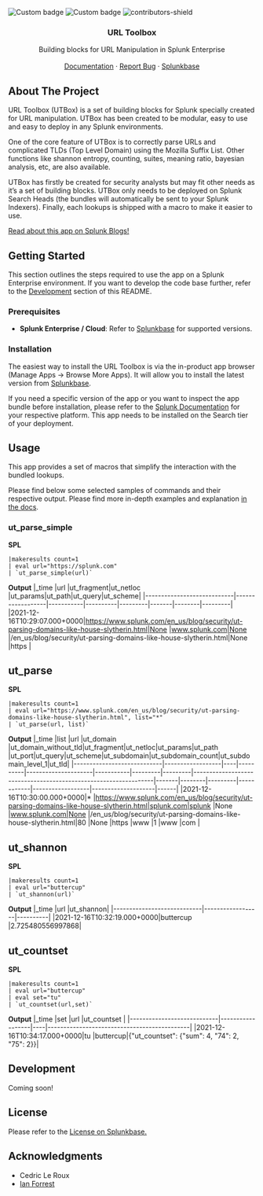 ![Custom badge](https://img.shields.io/endpoint?style=flat-square&url=https%3A%2F%2Fsplunkbasebadge.livehybrid.com%2Fv1%2Finstalls%2F2734)
![Custom badge](https://img.shields.io/endpoint?color=%23&style=flat-square&url=https%3A%2F%2Fsplunkbasebadge.livehybrid.com%2Fv1%2Fdownloads%2F2734)
![contributors-shield](https://img.shields.io/github/contributors/splunk/utbox.svg?style=flat-square)

<div align="center">
<h3 align="center">URL Toolbox</h3>

  <p align="center">
    Building blocks for URL Manipulation in Splunk Enterprise
    <br />
    <br />
    <a href="https://github.com/splunk/utbox/blob/master/utbox/appserver/static/documentation.pdf">Documentation</a>
    ·
    <a href="https://github.com/splunk/utbox/issues">Report Bug</a>
    ·
    <a href="https://splunkbase.splunk.com/app/2734/">Splunkbase</a>
  </p>
</div>

## About The Project

URL Toolbox (UTBox) is a set of building blocks for Splunk specially created for URL manipulation. UTBox has been created to be modular, easy to use and easy to deploy in any Splunk environments. 

One of the core feature of UTBox is to correctly parse URLs and complicated TLDs (Top Level Domain) using the Mozilla Suffix List. Other functions like shannon entropy, counting, suites, meaning ratio, bayesian analysis, etc, are also available.

UTBox has firstly be created for security analysts but may fit other needs as it’s a set of building blocks. UTBox only needs to be deployed on Splunk Search Heads (the bundles will automatically be sent to your Splunk Indexers). Finally, each lookups is shipped with a macro to make it easier to use.

[Read about this app on Splunk Blogs!](https://www.splunk.com/en_us/blog/security/ut-parsing-domains-like-house-slytherin.html)

## Getting Started

This section outlines the steps required to use the app on a Splunk Enterprise environment. If you want to develop the code base further, refer to the [Development](##development) section of this README.


### Prerequisites

- **Splunk Enterprise / Cloud**: Refer to [Splunkbase](https://splunkbase.splunk.com/app/2734/) for supported versions.

### Installation

The easiest way to install the URL Toolbox is via the in-product app browser (Manage Apps -> Browse More Apps). It will allow you to install the latest version from [Splunkbase](https://splunkbase.splunk.com/app/2734/).

If you need a specific version of the app or you want to inspect the app bundle before installation, please refer to the [Splunk Documentation](https://docs.splunk.com/Documentation/AddOns/released/Overview/Installingadd-ons) for your respective platform.
This app needs to be installed on the Search tier of your deployment. 

## Usage

This app provides a set of macros that simplify the interaction with the bundled lookups.

Please find below some selected samples of commands and their respective output. Please find more in-depth examples and explanation [in the docs](utbox/appserver/static/documentation.pdf).


### ut_parse_simple

**SPL**
```
|makeresults count=1 
| eval url="https://splunk.com" 
| `ut_parse_simple(url)`
```

**Output**
|_time                       |url               |ut_fragment|ut_netloc |ut_params|ut_path|ut_query|ut_scheme|
|----------------------------|------------------|-----------|----------|---------|-------|--------|---------|
|2021-12-16T10:29:07.000+0000|https://www.splunk.com/en_us/blog/security/ut-parsing-domains-like-house-slytherin.html|None       |www.splunk.com|None     |/en_us/blog/security/ut-parsing-domains-like-house-slytherin.html|None    |https    |

## ut_parse

**SPL**
```
|makeresults count=1 
| eval url="https://www.splunk.com/en_us/blog/security/ut-parsing-domains-like-house-slytherin.html", list="*" 
| `ut_parse(url, list)`
```
**Output**
|_time                       |list              |url |ut_domain |ut_domain_without_tld|ut_fragment|ut_netloc|ut_params|ut_path                                                          |ut_port|ut_query|ut_scheme|ut_subdomain|ut_subdomain_count|ut_subdomain_level_1|ut_tld|
|----------------------------|------------------|----|----------|---------------------|-----------|---------|---------|-----------------------------------------------------------------|-------|--------|---------|------------|------------------|--------------------|------|
|2021-12-16T10:30:00.000+0000|*                 |https://www.splunk.com/en_us/blog/security/ut-parsing-domains-like-house-slytherin.html|splunk.com|splunk               |None       |www.splunk.com|None     |/en_us/blog/security/ut-parsing-domains-like-house-slytherin.html|80     |None    |https    |www         |1                 |www                 |com   |

## ut_shannon

**SPL**
```
|makeresults count=1 
| eval url="buttercup" 
| `ut_shannon(url)`
```

**Output**
|_time                       |url               |ut_shannon|
|----------------------------|------------------|----------|
|2021-12-16T10:32:19.000+0000|buttercup         |2.725480556997868|

## ut_countset

**SPL**
```
|makeresults count=1 
| eval url="buttercup"
| eval set="tu" 
| `ut_countset(url,set)`
```


**Output**
|_time                       |set               |url |ut_countset                                  |
|----------------------------|------------------|----|---------------------------------------------|
|2021-12-16T10:34:17.000+0000|tu                |buttercup|{"ut_countset": {"sum": 4, "74": 2, "75": 2}}|




## Development

Coming soon!

## License

Please refer to the [License on Splunkbase.](https://cdn.apps.splunk.com/static/misc/eula.html)

## Acknowledgments

* Cedric Le Roux
* [Ian Forrest](https://github.com/iforrest)